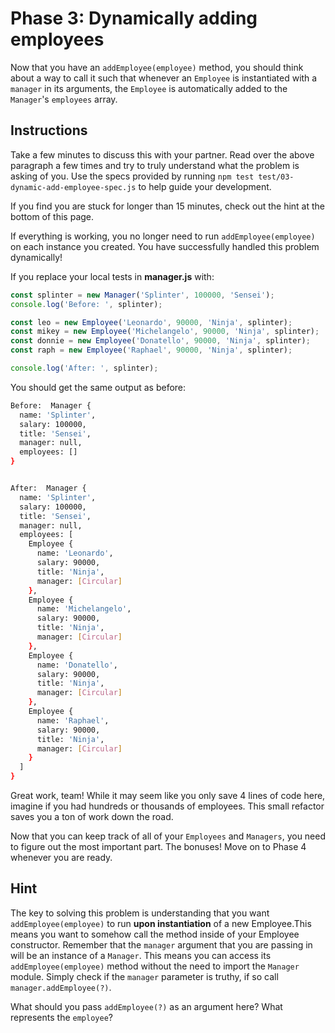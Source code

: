 # Phase 3: Dynamically adding employees

Now that you have an `addEmployee(employee)` method, you should think about a 
way to call it such that whenever an `Employee` is instantiated with a 
`manager` in its arguments, the `Employee` is automatically added to the 
`Manager`'s `employees` array. 

## Instructions

Take a few minutes to discuss this with your partner. Read over the above 
paragraph a few times and try to truly understand what the problem is asking
of you. Use the specs provided by running 
`npm test test/03-dynamic-add-employee-spec.js` to help guide your development.

If you find you are stuck for longer than 15 minutes, check out the hint at the
bottom of this page. 

If everything is working, you no longer need to run `addEmployee(employee)` on
each instance you created. You have successfully handled this problem 
dynamically!

If you replace your local tests in __manager.js__ with:

```js
const splinter = new Manager('Splinter', 100000, 'Sensei');
console.log('Before: ', splinter);

const leo = new Employee('Leonardo', 90000, 'Ninja', splinter);
const mikey = new Employee('Michelangelo', 90000, 'Ninja', splinter);
const donnie = new Employee('Donatello', 90000, 'Ninja', splinter);
const raph = new Employee('Raphael', 90000, 'Ninja', splinter);

console.log('After: ', splinter);
```

You should get the same output as before:

```bash
Before:  Manager {
  name: 'Splinter',
  salary: 100000,
  title: 'Sensei',
  manager: null,
  employees: []
}


After:  Manager {
  name: 'Splinter',
  salary: 100000,
  title: 'Sensei',
  manager: null,
  employees: [
    Employee {
      name: 'Leonardo',
      salary: 90000,
      title: 'Ninja',
      manager: [Circular]
    },
    Employee {
      name: 'Michelangelo',
      salary: 90000,
      title: 'Ninja',
      manager: [Circular]
    },
    Employee {
      name: 'Donatello',
      salary: 90000,
      title: 'Ninja',
      manager: [Circular]
    },
    Employee {
      name: 'Raphael',
      salary: 90000,
      title: 'Ninja',
      manager: [Circular]
    }
  ]
}
```

Great work, team! While it may seem like you only save 4 lines of code here, 
imagine if you had hundreds or thousands of employees. This small refactor saves
you a ton of work down the road. 

Now that you can keep track of all of your `Employees` and `Managers`, you need to
figure out the most important part. The bonuses! Move on to Phase 4 whenever 
you are ready.

## Hint

The key to solving this problem is understanding that you want 
`addEmployee(employee)` to run **upon instantiation** of a new Employee.This 
means you want to somehow call the method inside of your Employee constructor. 
Remember that the `manager` argument that you are passing in will be an 
instance of a `Manager`. This means you can access its `addEmployee(employee)`
method without the need to import the `Manager` module. Simply check if the 
`manager` parameter is truthy, if so call `manager.addEmployee(?)`. 

What should you pass `addEmployee(?)` as an argument here? What represents the 
`employee`?